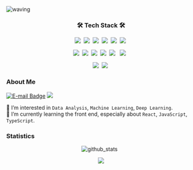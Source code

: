 <!-- Head -->
![waving](https://capsule-render.vercel.app/api?type=waving&height=160&text=Suhyeon&#160;Lee&fontAlign=78&fontAlignY=30&color=gradient&fontSize=45)
<!-- ![header] (https://capsule-render.vercel.app/api?type=waving&color=auto&height=200&section=header&text=Suhyeon%20Lee&fontSize=70&animation=fadeIn&fontAlignY=38&desc=&descAlignY=51&descAlign=62)-->
<!-- ## Hi, This is Suhyun Lee!  <img src="https://media.giphy.com/media/hvRJCLFzcasrR4ia7z/giphy.gif" width="25px"> -->

<h3 align="center"><b>🛠 Tech Stack 🛠 </b></h3>

<!-- 뱃지 사이트 : https://simpleicons.org/   -->


<p align="center">
  <img src="https://img.shields.io/badge/Python-3766AB?style=for-the-badge&logo=Python&logoColor=white"/></a>&nbsp
  <img src="https://img.shields.io/badge/numpy-4BA6C9?style=for-the-badge&logo=numpy&logoColor=white"/></a>&nbsp
  <img src="https://img.shields.io/badge/pandas-e5989b?style=for-the-badge&logo=pandas&logoColor=white"/></a>&nbsp
  <img src="https://img.shields.io/badge/PyTorch-f77f00?style=for-the-badge&logo=PyTorch&logoColor=white"/></a>&nbsp
  <img src="https://img.shields.io/badge/scikitlearn-6a994e.svg?&style=for-the-badge&logo=scikitlearn&logoColor=white"/></a>&nbsp
  <img src="https://img.shields.io/badge/R-52796f?style=for-the-badge&logo=R&logoColor=white"/></a>&nbsp
</p>

<p align="center">
  <img src="https://img.shields.io/badge/Keras-a53860?style=for-the-badge&logo=Keras&logoColor=white"/></a>&nbsp
  <img src="https://img.shields.io/badge/html-E34F26?style=for-the-badge&logo=html5&logoColor=white">&nbsp
  <img src="https://img.shields.io/badge/css-ff9770?style=for-the-badge&logo=css3&logoColor=white">&nbsp
  <img src="https://img.shields.io/badge/JavaScript-fcca46?style=for-the-badge&logo=javascript&logoColor=white">&nbsp
  <img src="https://img.shields.io/badge/react-24AFDA?style=for-the-badge&logo=react&logoColor=white"> &nbsp
  <img src="https://img.shields.io/badge/TypeScript-0077C6?style=for-the-badge&logo=typescript&logoColor=white"> &nbsp
</p>

<p align="center">
<img src="https://img.shields.io/badge/styledcomponents-cb997e?style=for-the-badge&logo=styledcomponents&logoColor=white"/></a>&nbsp
<img src="https://img.shields.io/badge/tailwindcss-70abaf?style=for-the-badge&logo=tailwindcss&logoColor=white"/></a>&nbsp
</p>


### About Me
[![E-mail Badge](https://img.shields.io/badge/email-03C75A?style=flat-square&logo=naver&logoColor=white&link=mailto:happy_shsh@naver.com)](mailto:happy_shsh@naver.com) 
<a href="https://limeorange.tistory.com/" target="_blank">
  <img src="https://img.shields.io/badge/%F0%9F%8D%8A%20%20blog-orange?style=flat-square"/>
</a>
<!-- - 🔭 I’m currently looking for a job while studying on my own.  -->
🌱 I’m interested in `Data Analysis`, `Machine Learning`, `Deep Learning`.<br>
🌱 I’m currently learning the front end, especially about `React`, `JavaScript`, `TypeScript`. <br>


<!-- ### Educations

| Date | Contents 	| Organizaion |
|-----	|:----------:	|:-----------:|
| `2021.09.` ~ `2022.03.` 	| [Elice  AI Track 3rd](https://aitrack.elice.io/explore) | Elice |
| `2021.05.` ~ `2022.03.` 	| Undergraduate researcher | DS&ML Lab, Suwon Univ.	|
| `2018.02.` ~ `2022.08.` 	| Department of Data Science  | Suwon University | -->
<!-- 
<br>

### Projects

| Date | Project | Results |
|-------|:--------:|:---------:|
| `2021.12.` | [우리나라 농작업 손상의 특성에 대한 다양한 분석](https://github.com/limeorange/Univ_DataAnalysisContest) | 2021 교내 데이터 분석 경진대회, Rank `2`|
| `2021.11.` | [Flask 도서관 웹 사이트 제작] (https://github.com/limeorange/elice-flask-project) |  | -->

### Statistics
<p align="center">
  <img alt="github_stats" src="https://github-readme-stats.vercel.app/api?username=limeorange&hide=stars&show_icons=true"/> &nbsp;
</p>

<div align="center">
<a href="https://hits.seeyoufarm.com"><img src="https://hits.seeyoufarm.com/api/count/incr/badge.svg?url=https%3A%2F%2Fgithub.com%2Flimeorange&count_bg=%23F95353&title_bg=%233F3D3D&icon=&icon_color=%23E7E7E7&title=hits&edge_flat=false"/></a>
</div>
